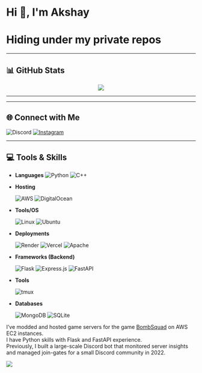 # Hi 👋, I'm Akshay
# Hiding under my private repos

---

## 📊 GitHub Stats
<p align="center">
  <img src="https://nirzak-streak-stats.vercel.app/?user=Expacio&theme=dark&hide_border=false" />
</p>

---
---



## 🌐 Connect with Me
![Discord](https://img.shields.io/badge/Discord-5865F2?style=for-the-badge&logo=discord&logoColor=white) 
[![Instagram](https://img.shields.io/badge/Instagram-E4405F?style=for-the-badge&logo=instagram&logoColor=white)](https://instagram.com/akshay.xy7)


---

## 💻 Tools & Skills
- **Languages**
    ![Python](https://img.shields.io/badge/python-3670A0?style=for-the-badge&logo=python&logoColor=ffdd54)
    ![C++](https://img.shields.io/badge/c++-%2300599C.svg?style=for-the-badge&logo=c%2B%2B&logoColor=white) 
- **Hosting**
  
  ![AWS](https://img.shields.io/badge/AWS-%23FF9900.svg?style=for-the-badge&logo=amazon-aws&logoColor=white) 
  ![DigitalOcean](https://img.shields.io/badge/DigitalOcean-%230167ff.svg?style=for-the-badge&logo=digitalOcean&logoColor=white)
  
- **Tools/OS**

  ![Linux](https://img.shields.io/badge/Linux-FCC624?style=for-the-badge&logo=linux&logoColor=black)
  ![Ubuntu](https://img.shields.io/badge/Ubuntu-E95420?style=for-the-badge&logo=Ubuntu&logoColor=white)
  
- **Deployments**
  
  ![Render](https://img.shields.io/badge/Render-%46E3B7.svg?style=for-the-badge&logo=render&logoColor=white) 
  ![Vercel](https://img.shields.io/badge/vercel-%23000000.svg?style=for-the-badge&logo=vercel&logoColor=white)
  ![Apache](https://img.shields.io/badge/apache-%23D42029.svg?style=for-the-badge&logo=apache&logoColor=white) 
- **Frameworks (Backend)**
  
  ![Flask](https://img.shields.io/badge/flask-%23000.svg?style=for-the-badge&logo=flask&logoColor=white)
  ![Express.js](https://img.shields.io/badge/express.js-%23404d59.svg?style=for-the-badge&logo=express&logoColor=%2361DAFB)
  ![FastAPI](https://img.shields.io/badge/FastAPI-005571?style=for-the-badge&logo=fastapi) 
- **Tools**
  
  ![tmux](https://img.shields.io/badge/tmux-1BB91F?style=for-the-badge&logo=tmux&logoColor=white)

- **Databases**
  
  ![MongoDB](https://img.shields.io/badge/MongoDB-%234ea94b.svg?style=for-the-badge&logo=mongodb&logoColor=white) 
  ![SQLite](https://img.shields.io/badge/sqlite-%2307405e.svg?style=for-the-badge&logo=sqlite&logoColor=white)

<p>
I’ve modded and hosted game servers for the game <a href="https://play.google.com/store/apps/details?id=net.froemling.bombsquad&hl=en_IN&pli=1" target="_blank">BombSquad</a> on AWS EC2 instances.<br/>
I have Python skills with Flask and FastAPI experience.<br/>
Previously, I built a large-scale Discord bot that monitored server insights and managed join-gates for a small Discord community in 2022.
</p>


[![](https://visitcount.itsvg.in/api?id=Expacio&icon=0&color=0)](https://visitcount.itsvg.in)

</div>
